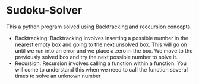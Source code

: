 # Sudoku-Solver
This a python program solved using Backtracking and reccursion concepts.
* Backtracking: Backtracking involves inserting a possible number in the nearest empty box and going to the next unsolved box. This will go on until we run into an error and we place a zero in the box. We move to the previously solved box and try the next possible number to solve it. 
* Recursion: Recursion involves calling a function within a function. You will come to understand this when we need to call the function several times to solve an unknown number
